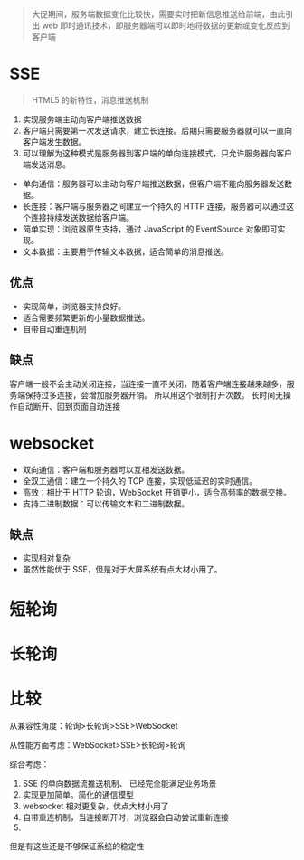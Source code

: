 > 大促期间，服务端数据变化比较快，需要实时把新信息推送给前端，由此引出 web 即时通讯技术，即服务器端可以即时地将数据的更新或变化反应到客户端

# SSE

> HTML5 的新特性，消息推送机制

1. 实现服务端主动向客户端推送数据
2. 客户端只需要第一次发送请求，建立长连接。后期只需要服务器就可以一直向客户端发生数据。
3. 可以理解为这种模式是服务器到客户端的单向连接模式，只允许服务器向客户端发送消息。

- 单向通信：服务器可以主动向客户端推送数据，但客户端不能向服务器发送数据。
- 长连接：客户端与服务器之间建立一个持久的 HTTP 连接，服务器可以通过这个连接持续发送数据给客户端。
- 简单实现：浏览器原生支持，通过 JavaScript 的 EventSource 对象即可实现。
- 文本数据：主要用于传输文本数据，适合简单的消息推送。

## 优点

- 实现简单，浏览器支持良好。
- 适合需要频繁更新的小量数据推送。
- 自带自动重连机制

## 缺点

客户端一般不会主动关闭连接，当连接一直不关闭，随着客户端连接越来越多，服务端保持过多连接，会增加服务器开销。
所以用这个限制打开次数。
长时间无操作自动断开、回到页面自动连接

# websocket

- 双向通信：客户端和服务器可以互相发送数据。
- 全双工通信：建立一个持久的 TCP 连接，实现低延迟的实时通信。
- 高效：相比于 HTTP 轮询，WebSocket 开销更小，适合高频率的数据交换。
- 支持二进制数据：可以传输文本和二进制数据。

## 缺点

- 实现相对复杂
- 虽然性能优于 SSE，但是对于大屏系统有点大材小用了。

# 短轮询

# 长轮询

# 比较

从兼容性角度：轮询>长轮询>SSE>WebSocket

从性能方面考虑：WebSocket>SSE>长轮询>轮询

综合考虑：

1. SSE 的单向数据流推送机制、 已经完全能满足业务场景
2. 实现更加简单。简化的通信模型
3. websocket 相对更复杂，优点大材小用了
4. 自带重连机制，当连接断开时，浏览器会自动尝试重新连接
5. 

但是有这些还是不够保证系统的稳定性
